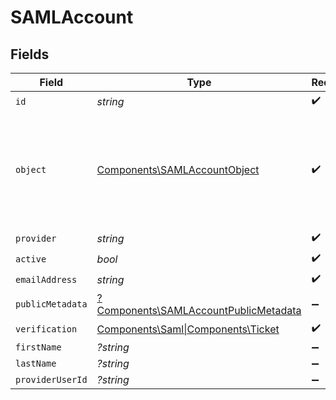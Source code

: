# SAMLAccount


## Fields

| Field                                                                                         | Type                                                                                          | Required                                                                                      | Description                                                                                   |
| --------------------------------------------------------------------------------------------- | --------------------------------------------------------------------------------------------- | --------------------------------------------------------------------------------------------- | --------------------------------------------------------------------------------------------- |
| `id`                                                                                          | *string*                                                                                      | :heavy_check_mark:                                                                            | N/A                                                                                           |
| `object`                                                                                      | [Components\SAMLAccountObject](../../Models/Components/SAMLAccountObject.md)                  | :heavy_check_mark:                                                                            | String representing the object's type. Objects of the same type share the same value.<br/>    |
| `provider`                                                                                    | *string*                                                                                      | :heavy_check_mark:                                                                            | N/A                                                                                           |
| `active`                                                                                      | *bool*                                                                                        | :heavy_check_mark:                                                                            | N/A                                                                                           |
| `emailAddress`                                                                                | *string*                                                                                      | :heavy_check_mark:                                                                            | N/A                                                                                           |
| `publicMetadata`                                                                              | [?Components\SAMLAccountPublicMetadata](../../Models/Components/SAMLAccountPublicMetadata.md) | :heavy_minus_sign:                                                                            | N/A                                                                                           |
| `verification`                                                                                | [Components\Saml\|Components\Ticket](../../Models/Components/SAMLAccountVerification.md)      | :heavy_check_mark:                                                                            | N/A                                                                                           |
| `firstName`                                                                                   | *?string*                                                                                     | :heavy_minus_sign:                                                                            | N/A                                                                                           |
| `lastName`                                                                                    | *?string*                                                                                     | :heavy_minus_sign:                                                                            | N/A                                                                                           |
| `providerUserId`                                                                              | *?string*                                                                                     | :heavy_minus_sign:                                                                            | N/A                                                                                           |